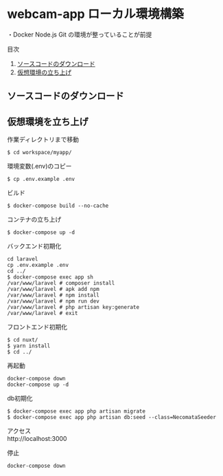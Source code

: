 # webcam-app ローカル環境構築

・Docker Node.js Git の環境が整っていることが前提

目次

1. [ソースコードのダウンロード](#dl)
1. [仮想環境の立ち上げ](#build)

<a id="dl"></a>

## ソースコードのダウンロード

<a id="build"></a>

## 仮想環境を立ち上げ
作業ディレクトリまで移動
```
$ cd workspace/myapp/
```
環境変数(.env)のコピー
```
$ cp .env.example .env
```
ビルド
```
$ docker-compose build --no-cache
```
コンテナの立ち上げ
```
$ docker-compose up -d
```
バックエンド初期化
```
cd laravel
cp .env.example .env
cd ../
$ docker-compose exec app sh
/var/www/laravel # composer install
/var/www/laravel # apk add npm
/var/www/laravel # npm install
/var/www/laravel # npm run dev
/var/www/laravel # php artisan key:generate
/var/www/laravel # exit
```
フロントエンド初期化
```
$ cd nuxt/
$ yarn install
$ cd ../
```
再起動
```
docker-compose down
docker-compose up -d
```
db初期化
```
$ docker-compose exec app php artisan migrate
$ docker-compose exec app php artisan db:seed --class=NecomataSeeder
```
アクセス  
http://localhost:3000  

停止
```
docker-compose down
```